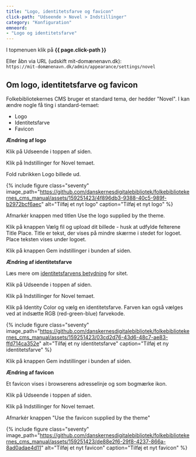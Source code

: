 ```yaml
---
title: "Logo, identitetsfarve og favicon"
click-path: "Udseende > Novel > Indstillinger"
category: "Konfiguration"
emneord: 
- "Logo og identitetsfarve"
---
```

I topmenuen klik på **{{ page.click-path }}**

Eller åbn via URL (udskift mit-domænenavn.dk):\
`https://mit-domænenavn.dk/admin/appearance/settings/novel`

## Om logo, identitetsfarve og favicon
Folkebibliotekernes CMS bruger et standard tema, der hedder "Novel". 
I kan ændre nogle få ting i standard-temaet:
- Logo
- Identitetsfarve
- Favicon

**Ændring af logo**

Klik på Udseende i toppen af siden.

Klik på Indstillinger for Novel temaet.

Fold rubrikken Logo billede ud. 

{% include figure class="seventy" image_path="https://github.com/danskernesdigitalebibliotek/folkebibliotekernes_cms_manual/assets/159251423/4f896db3-9388-40c5-989f-b2972bcf6aec" alt="Tilføj et nyt logo" caption="Tilføj et nyt logo" %}

Afmarkér knappen med titlen Use the logo supplied by the theme.

Klik på knappen Vælg fil og upload dit billede - husk at udfylde felterene Title Place. Title er tekst, der vises på mindre skærme i stedet for logoet. Place teksten vises under logoet.

Klik på knappen Gem indstillinger i bunden af siden.

**Ændring af identitetsfarve**

Læs mere om [identitetsfarvens betydning](https://danskernesdigitalebibliotek.github.io/folkebibliotekernes_cms_manual/main/bliv-klar-til-folkebibliotekernes-cms/3identitetsfarve/) for sitet.

Klik på Udseende i toppen af siden.

Klik på Indstillinger for Novel temaet.

Klik på Identity Color og vælg en identitetsfarve. Farven kan også vælges ved at indsætte RGB (red-green-blue) farvekode.

{% include figure class="seventy" image_path="https://github.com/danskernesdigitalebibliotek/folkebibliotekernes_cms_manual/assets/159251423/03cd2d76-43d6-48c7-ae83-ffd714ca352e" alt="Tilføj et ny identitetsfarve" caption="Tilføj et ny identitetsfarve" %}

Klik på knappen Gem indstillinger i bunden af siden.

**Ændring af favicon**

Et favicon vises i browserens adresselinje og som bogmærke ikon. 

Klik på Udseende i toppen af siden.

Klik på Indstillinger for Novel temaet.

Afmarkér knappen "Use the favicon supplied by the theme"

{% include figure class="seventy" image_path="https://github.com/danskernesdigitalebibliotek/folkebibliotekernes_cms_manual/assets/159251423/de88e2f6-29f8-4237-866a-8ad0adae4d11" alt="Tilføj et nyt favicon" caption="Tilføj et nyt favicon" %}

